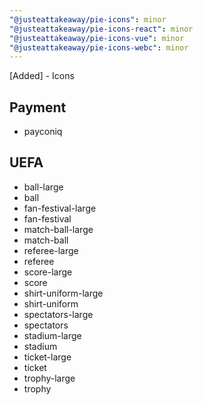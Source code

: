 ```yaml
---
"@justeattakeaway/pie-icons": minor
"@justeattakeaway/pie-icons-react": minor
"@justeattakeaway/pie-icons-vue": minor
"@justeattakeaway/pie-icons-webc": minor
---
```


[Added] - Icons

## Payment

- payconiq

## UEFA

- ball-large
- ball
- fan-festival-large
- fan-festival
- match-ball-large
- match-ball
- referee-large
- referee
- score-large
- score
- shirt-uniform-large
- shirt-uniform
- spectators-large
- spectators
- stadium-large
- stadium
- ticket-large
- ticket
- trophy-large
- trophy
